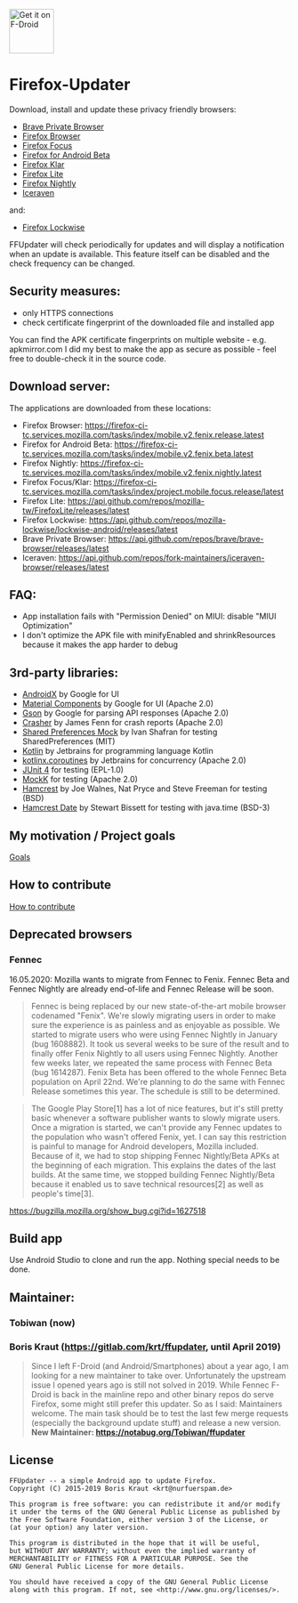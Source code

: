 [<img src="https://f-droid.org/badge/get-it-on.png" alt="Get it on F-Droid" height="80">](https://f-droid.org/app/de.marmaro.krt.ffupdater)

# Firefox-Updater
Download, install and update these privacy friendly browsers:
 - [Brave Private Browser](https://play.google.com/store/apps/details?id=com.brave.browser&hl=en_US)
 - [Firefox Browser](https://play.google.com/store/apps/details?id=org.mozilla.firefox)
 - [Firefox Focus](https://play.google.com/store/apps/details?id=org.mozilla.focus)
 - [Firefox for Android Beta](https://play.google.com/store/apps/details?id=org.mozilla.firefox_beta)
 - [Firefox Klar](https://play.google.com/store/apps/details?id=org.mozilla.klar)
 - [Firefox Lite](https://play.google.com/store/apps/details?id=org.mozilla.rocket)
 - [Firefox Nightly](https://play.google.com/store/apps/details?id=org.mozilla.firefox)
 - [Iceraven](https://github.com/fork-maintainers/iceraven-browser)

and:
 - [Firefox Lockwise](https://play.google.com/store/apps/details?id=mozilla.lockbox)

FFUpdater will check periodically for updates and will display a notification when an update is available. This feature itself can be disabled and the check frequency can be changed.

## Security measures:
 - only HTTPS connections
 - check certificate fingerprint of the downloaded file and installed app

You can find the APK certificate fingerprints on multiple website - e.g. apkmirror.com
I did my best to make the app as secure as possible - feel free to double-check it in the source code.

## Download server:
The applications are downloaded from these locations:
 - Firefox Browser: <https://firefox-ci-tc.services.mozilla.com/tasks/index/mobile.v2.fenix.release.latest>
 - Firefox for Android Beta: <https://firefox-ci-tc.services.mozilla.com/tasks/index/mobile.v2.fenix.beta.latest>
 - Firefox Nightly: <https://firefox-ci-tc.services.mozilla.com/tasks/index/mobile.v2.fenix.nightly.latest>
 - Firefox Focus/Klar: <https://firefox-ci-tc.services.mozilla.com/tasks/index/project.mobile.focus.release/latest>
 - Firefox Lite: <https://api.github.com/repos/mozilla-tw/FirefoxLite/releases/latest>
 - Firefox Lockwise: <https://api.github.com/repos/mozilla-lockwise/lockwise-android/releases/latest>
 - Brave Private Browser: <https://api.github.com/repos/brave/brave-browser/releases/latest>
 - Iceraven: <https://api.github.com/repos/fork-maintainers/iceraven-browser/releases/latest>
 
## FAQ:
 - App installation fails with "Permission Denied" on MIUI: disable "MIUI Optimization"
 - I don't optimize the APK file with minifyEnabled and shrinkResources because it makes the app harder to debug

## 3rd-party libraries:
 - [AndroidX](https://developer.android.com/jetpack/androidx) by Google for UI
 - [Material Components](https://github.com/material-components/material-components-android) by Google for UI (Apache 2.0)
 - [Gson](https://github.com/google/gson) by Google for parsing API responses (Apache 2.0)
 - [Crasher](https://github.com/fennifith/Crasher) by James Fenn for crash reports (Apache 2.0)
 - [Shared Preferences Mock](https://github.com/IvanShafran/shared-preferences-mock) by Ivan Shafran for testing SharedPreferences (MIT)
 - [Kotlin](https://github.com/JetBrains/kotlin) by Jetbrains for programming language Kotlin
 - [kotlinx.coroutines](https://github.com/Kotlin/kotlinx.coroutines) by Jetbrains for concurrency (Apache 2.0)
 - [JUnit 4](https://github.com/junit-team/junit4) for testing (EPL-1.0)
 - [MockK](https://mockk.io/) for testing (Apache 2.0)
 - [Hamcrest](https://github.com/hamcrest/JavaHamcrest) by Joe Walnes, Nat Pryce and Steve Freeman for testing (BSD)
 - [Hamcrest Date](https://github.com/eXparity/hamcrest-date) by Stewart Bissett for testing with java.time (BSD-3)

## My motivation / Project goals
[Goals](GOALS.md)

## How to contribute
[How to contribute](HOW_TO_CONTRIBUTE.md)

## Deprecated browsers

### Fennec
16.05.2020: Mozilla wants to migrate from Fennec to Fenix. Fennec Beta and Fennec Nightly are already end-of-life and Fennec Release will be soon.

>Fennec is being replaced by our new state-of-the-art mobile browser codenamed "Fenix". We're slowly migrating users in order to make sure the experience is as painless and as enjoyable as possible. We started to migrate users who were using Fennec Nightly in January (bug 1608882). It took us several weeks to be sure of the result and to finally offer Fenix Nightly to all users using Fennec Nightly. Another few weeks later, we repeated the same process with Fennec Beta (bug 1614287). Fenix Beta has been offered to the whole Fennec Beta population on April 22nd. We're planning to do the same with Fennec Release sometimes this year. The schedule is still to be determined.

 >The Google Play Store[1] has a lot of nice features, but it's still pretty basic whenever a software publisher wants to slowly migrate users. Once a migration is started, we can't provide any Fennec updates to the population who wasn't offered Fenix, yet. I can say this restriction is painful to manage for Android developers, Mozilla included. Because of it, we had to stop shipping Fennec Nightly/Beta APKs at the beginning of each migration. This explains the dates of the last builds. At the same time, we stopped building Fennec Nightly/Beta because it enabled us to save technical resources[2] as well as people's time[3].

https://bugzilla.mozilla.org/show_bug.cgi?id=1627518

## Build app
Use Android Studio to clone and run the app.
Nothing special needs to be done.

## Maintainer:
### Tobiwan (now)
### Boris Kraut (https://gitlab.com/krt/ffupdater, until April 2019)
> Since I left F-Droid (and Android/Smartphones) about a year ago, I am looking for a new maintainer to take over. Unfortunately the upstream issue I opened years ago is still not solved in 2019. While Fennec F-Droid is back in the mainline repo and other binary repos do serve Firefox, some might still prefer this updater. So as I said: Maintainers welcome. The main task should be to test the last few merge requests (especially the background update stuff) and release a new version.
> **New Maintainer: https://notabug.org/Tobiwan/ffupdater**

## License
````
FFUpdater -- a simple Android app to update Firefox.
Copyright (C) 2015-2019 Boris Kraut <krt@nurfuerspam.de>

This program is free software: you can redistribute it and/or modify
it under the terms of the GNU General Public License as published by
the Free Software Foundation, either version 3 of the License, or
(at your option) any later version.

This program is distributed in the hope that it will be useful,
but WITHOUT ANY WARRANTY; without even the implied warranty of
MERCHANTABILITY or FITNESS FOR A PARTICULAR PURPOSE. See the
GNU General Public License for more details.

You should have received a copy of the GNU General Public License
along with this program. If not, see <http://www.gnu.org/licenses/>.
````
